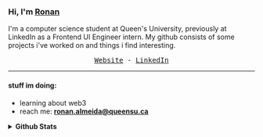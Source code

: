 ### Hi, I'm [Ronan](https://ronan.world/) 

I'm a computer science student at Queen's University, previously at LinkedIn as a Frontend UI Engineer intern. My github consists of some projects i've worked on and things i find interesting.
<p align="center">
  <samp>
        <a href="https://ronan.world/">Website</a>  -
    <a href="https://www.linkedin.com/in/ronanalmeida/">LinkedIn</a>
  </samp>
</p>

<hr>

#### stuff im doing:
<ul>
<li>learning about web3</li>
<!-- <li>�🏽&zwj;💻 Projects I'm currently working on: <a href="https://github.com/RonanAlmeida/personal-website-app">personal-website</a> &amp; <a href="https://github.com/RonanAlmeida/ReactProjects">React Projects</a></li> -->
<!-- <li><g-emoji class="g-emoji" alias="gear" fallback-src="https://github.githubassets.com/images/icons/emoji/unicode/2699.png"></g-emoji>Frequent file types used: <code>.py</code>, <code>.js</code>, <code>.c</code>, <code>.html</code>, <code>.css</code>, <code>.csv</code>, <code>.psd</code></li> -->
<!--   <li> maintaining https://coursecentral.ca/ </li> -->
  <li>reach me: <strong><a href="mailto:ronan.almeida@queensu.ca">ronan.almeida@queensu.ca</a></strong></li>

</ul>


<details>
  <summary><strong>Github Stats</strong></summary>

<p >
    <p><img src="https://komarev.com/ghpvc/?username=ronanalmeida" alt="Account views" /></p>
  <img src="https://github-readme-stats.vercel.app/api?username=RonanAlmeida&show_icons=true&hide_border=true&icon_color=f5210a&title_color=de4426&hide=prs,issues" alt="Account Stats" />

</p>

</details>
